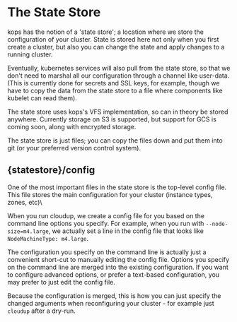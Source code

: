 # The State Store

kops has the notion of a 'state store'; a location where we store the configuration of your cluster.  State is stored
here not only when you first create a cluster, but also you can change the state and apply changes to a running cluster.

Eventually, kubernetes services will also pull from the state store, so that we don't need to marshal all our
configuration through a channel like user-data.  (This is currently done for secrets and SSL keys, for example,
though we have to copy the data from the state store to a file where components like kubelet can read them).

The state store uses kops's VFS implementation, so can in theory be stored anywhere.  Currently storage on S3
is supported, but support for GCS is coming soon, along with encrypted storage.

The state store is just files; you can copy the files down and put them into git (or your preferred version
control system).

## {statestore}/config

One of the most important files in the state store is the top-level config file.  This file stores the main
configuration for your cluster (instance types, zones, etc)\

When you run cloudup, we create a config file for you based on the command line options you specify. 
For example, when you run with `--node-size=m4.large`, we actually set a line in the config file
that looks like `NodeMachineType: m4.large`.

The configuration you specify on the command line is actually just a convenient short-cut to
manually editing the config file.  Options you specify on the command line are merged into the existing
configuration. If you want to configure advanced options, or prefer a text-based configuration, you
may prefer to just edit the config file.

Because the configuration is merged, this is how you can just specify the changed arguments when
reconfiguring your cluster - for example just `cloudup` after a dry-run.
